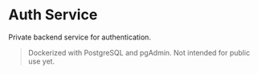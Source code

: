 # Auth Service

Private backend service for authentication.

> Dockerized with PostgreSQL and pgAdmin. Not intended for public use yet.

